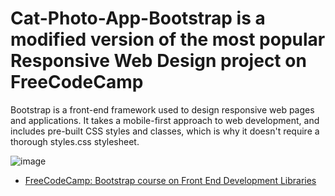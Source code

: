 # Cat-Photo-App-Bootstrap is a modified version of the most popular Responsive Web Design project on FreeCodeCamp
Bootstrap is a front-end framework used to design responsive web pages and applications. It takes a mobile-first approach to web development, and includes pre-built CSS styles and classes, which is why it doesn't require a thorough styles.css stylesheet.

![image](https://github.com/VERIFIED-git/Cat-Photo-App-Bootstrap/assets/123449884/20dc4bd8-1746-472d-99f9-7398ffab0513)

- [FreeCodeCamp: Bootstrap course on Front End Development Libraries](https://www.freecodecamp.org/learn/front-end-development-libraries/#bootstrap)
